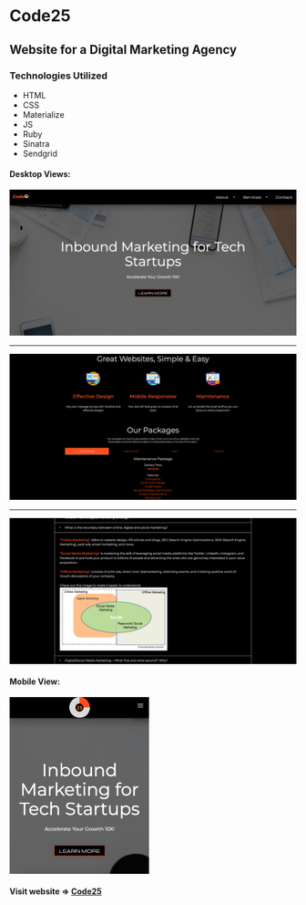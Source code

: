# Code25
## Website for a Digital Marketing Agency

### Technologies Utilized
* HTML
* CSS
* Materialize
* JS
* Ruby
* Sinatra
* Sendgrid

#### Desktop Views:
<img src='github/c25_desktop.png' alt="ks-desktop"/>
<hr/>
<img src='github/c25_webdev.png' alt="ks-markets"/>
<hr/>
<img src='github/c25_faq.png' alt="ks-markets"/>

#### Mobile View:
<img src='github/c25_mobile.png' alt="ks-mobile" width="245"/>


#### Visit website => [Code25](https://code25.herokuapp.com/)